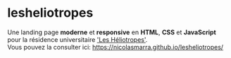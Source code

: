 # lesheliotropes

Une landing page <strong>moderne</strong> et <strong>responsive</strong> en <strong>HTML</strong>, <strong>CSS</strong> et <strong>JavaScript</strong> pour la résidence universitaire ['Les Héliotropes'](https://www.crous-strasbourg.fr/logement/residence-les-heliotropes/). <br/>
Vous pouvez la consulter ici: https://nicolasmarra.github.io/lesheliotropes/

